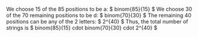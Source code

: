 We choose 15 of the 85 positions to be a: $ binom{85}{15} $ 
We choose 30 of the 70 remaining positions to be d: $ binom{70}{30} $ 
The remaining 40 positions can be any of the 2 letters: $ 2^{40} $ 
Thus, the total number of strings is $ binom{85}{15} cdot binom{70}{30} cdot 2^{40} $
